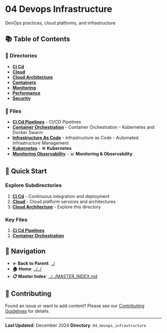 # 04 Devops Infrastructure

DevOps practices, cloud platforms, and infrastructure

## 📚 Table of Contents

### 📁 Directories

- **[Ci Cd](ci_cd/)**
- **[Cloud](cloud/)**
- **[Cloud Architecture](cloud_architecture/)**
- **[Containers](containers/)**
- **[Monitoring](monitoring/)**
- **[Performance](performance/)**
- **[Security](security/)**

### 📄 Files

- **[Ci Cd Pipelines](ci_cd_pipelines.md)** - CI/CD Pipelines
- **[Container Orchestration](container_orchestration.md)** - Container Orchestration - Kubernetes and Docker Swarm
- **[Infrastructure As Code](infrastructure_as_code.md)** - Infrastructure as Code - Automated Infrastructure Management
- **[Kubernetes](kubernetes.md)** - ☸️ **Kubernetes**
- **[Monitoring Observability](monitoring_observability.md)** - 📊 **Monitoring & Observability**

## 🚀 Quick Start

### Explore Subdirectories
1. **[Ci Cd](ci_cd/)** - Continuous integration and deployment
1. **[Cloud](cloud/)** - Cloud platform services and architectures
1. **[Cloud Architecture](cloud_architecture/)** - Explore this directory

### Key Files
1. **[Ci Cd Pipelines](ci_cd_pipelines.md)**
1. **[Container Orchestration](container_orchestration.md)**

## 🔗 Navigation

- **← Back to Parent**: [../](../)
- **🏠 Home**: [../../](../..)
- **📋 Master Index**: [../../MASTER_INDEX.md](../..MASTER_INDEX.md)

## 🤝 Contributing

Found an issue or want to add content? Please see our [Contributing Guidelines](../CONTRIBUTING.md) for details.

---

**Last Updated**: December 2024
**Directory**: `04_devops_infrastructure`

